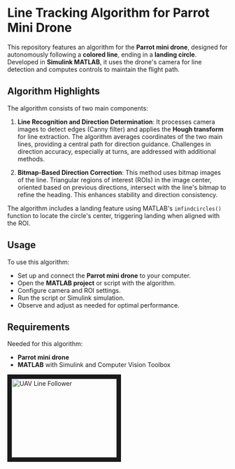 # Line Tracking Algorithm for Parrot Mini Drone

This repository features an algorithm for the **Parrot mini drone**, designed for autonomously following a **colored line**, ending in a **landing circle**. Developed in **Simulink MATLAB**, it uses the drone's camera for line detection and computes controls to maintain the flight path.

## Algorithm Highlights
The algorithm consists of two main components:

1. **Line Recognition and Direction Determination**: It processes camera images to detect edges (Canny filter) and applies the **Hough transform** for line extraction. The algorithm averages coordinates of the two main lines, providing a central path for direction guidance. Challenges in direction accuracy, especially at turns, are addressed with additional methods.

2. **Bitmap-Based Direction Correction**: This method uses bitmap images of the line. Triangular regions of interest (ROIs) in the image center, oriented based on previous directions, intersect with the line's bitmap to refine the heading. This enhances stability and direction consistency.

The algorithm includes a landing feature using MATLAB's `imfindcircles()` function to locate the circle's center, triggering landing when aligned with the ROI.

## Usage
To use this algorithm:

- Set up and connect the **Parrot mini drone** to your computer.
- Open the **MATLAB project** or script with the algorithm.
- Configure camera and ROI settings.
- Run the script or Simulink simulation.
- Observe and adjust as needed for optimal performance.

## Requirements
Needed for this algorithm:

- **Parrot mini drone**
- **MATLAB** with Simulink and Computer Vision Toolbox

<a href="https://youtu.be/BRCNUI4dF_Q
" target="_blank"><img src="http://img.youtube.com/vi/BRCNUI4dF_Q" 
alt="UAV Line Follower" width="240" height="180" border="10" /></a>
